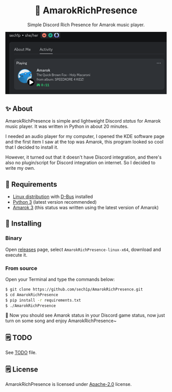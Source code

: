 <div style="text-align: center;">
    <h1>🎵 AmarokRichPresence</h1>
</div>
<div style="text-align: center;">
    <p>Simple Discord Rich Presence for Amarok music player.</p>
</div>
<div style="text-align: center;">
    <img src="screenshot.png" alt="AmarokRichPresence in action" title="AmarokRichPresence in action" />
</div>

## ✨ About

AmarokRichPresence is simple and lightweight Discord *status* for Amarok music player. It was written in Python in about 20 minutes.

I needed an audio player for my computer, I opened the KDE software page and the first item I saw at the top was Amarok, this program looked so cool that I decided to install it.

However, it turned out that it doesn't have Discord integration, and there's also no plugin/script for Discord integration on internet. So I decided to write my own.

## 💾 Requirements

- [Linux distribution](https://en.wikipedia.org/wiki/List_of_Linux_distributions) with [D-Bus](https://en.wikipedia.org/wiki/D-Bus) installed
- [Python 3](https://www.python.org/downloads) (latest version recommended)
- [Amarok 3](https://amarok.kde.org) (this status was written using the latest version of Amarok)

## 💾 Installing

### Binary

Open [releases](https://github.com/sech1p/AmarokRichPresence/releases) page, select `AmarokRichPresence-linux-x64`, download and execute it.

### From source

Open your Terminal and type the commands below:

```sh
$ git clone https://github.com/sech1p/AmarokRichPresence.git
$ cd AmarokRichPresence
$ pip install -r requirements.txt
$ ./AmarokRichPresence
```

🌸 Now you should see Amarok status in your Discord game status, now just turn on some song and enjoy AmarokRichPresence~

## 🗒️ TODO

See [TODO](TODO.md) file.

## 🗒️ License

AmarokRichPresence is licensed under [Apache-2.0](LICENSE) license.
